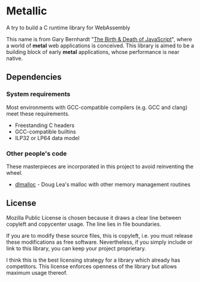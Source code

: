 Metallic
========
A try to build a C runtime library for WebAssembly

This name is from Gary Bernhardt "[The Birth & Death of JavaScript][bdjs]",
where a world of **metal** web applications is conceived.  This library is
aimed to be a building block of early **metal** applications, whose performance
is near native.

[bdjs]: https://www.destroyallsoftware.com/talks/the-birth-and-death-of-javascript

Dependencies
------------
### System requirements ###
Most environments with GCC-compatible compilers (e.g. GCC and clang) meet these
requirements.

* Freestanding C headers
* GCC-compatible builtins
* ILP32 or LP64 data model

### Other people's code ###
These masterpieces are incorporated in this project to avoid reinventing the
wheel.

* [dlmalloc][dlm] - Doug Lea's malloc with other memory management routines

[dlm]: http://g.oswego.edu/dl/html/malloc.html

License
-------
Mozilla Public License is chosen because it draws a clear line between copyleft
and copycenter usage.  The line lies in file boundaries.

If you are to modify these source files, this is copyleft, i.e. you must
release these modifications as free software.  Nevertheless, if you simply
include or link to this library, you can keep your project proprietary.

I think this is the best licensing strategy for a library which already has
competitors.  This license enforces openness of the library but allows maximum
usage thereof.
